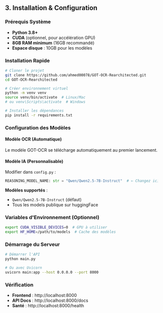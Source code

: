 ## 3. Installation & Configuration

### Prérequis Système
- **Python 3.8+**
- **CUDA** (optionnel, pour accélération GPU)
- **8GB RAM minimum** (16GB recommandé)
- **Espace disque** : 10GB pour les modèles

### Installation Rapide

```bash
# Cloner le projet
git clone https://github.com/ahmed00078/GOT-OCR-Rearchitected.git
cd GOT-OCR-Rearchitected

# Créer environnement virtuel
python -m venv venv
source venv/bin/activate  # Linux/Mac
# ou venv\Scripts\activate  # Windows

# Installer les dépendances
pip install -r requirements.txt
```

### Configuration des Modèles

#### Modèle OCR (Automatique)
Le modèle GOT-OCR se télécharge automatiquement au premier lancement.

#### Modèle IA (Personnalisable)
Modifier dans `config.py` :
```python
REASONING_MODEL_NAME: str = "Qwen/Qwen2.5-7B-Instruct"  # ← Changez ici
```

**Modèles supportés** :
- `Qwen/Qwen2.5-7B-Instruct` (défaut)
- Tous les models publique sur huggingFace

### Variables d'Environnement (Optionnel)
```bash
export CUDA_VISIBLE_DEVICES=0  # GPU à utiliser
export HF_HOME=/path/to/models  # Cache des modèles
```

### Démarrage du Serveur

```bash
# Démarrer l'API
python main.py

# Ou avec Uvicorn
uvicorn main:app --host 0.0.0.0 --port 8000
```

### Vérification
- **Frontend** : http://localhost:8000
- **API Docs** : http://localhost:8000/docs
- **Santé** : http://localhost:8000/health